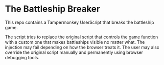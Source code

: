 # The Battleship Breaker

This repo contains a Tampermonkey UserScript that breaks the battleship game.

The script tries to replace the original script that controls the game function with a custom one that makes battleships visible no matter what. The injection may fail depending on how the browser treats it. The user may also override the original script manually and permanently using browser debugging tools.
